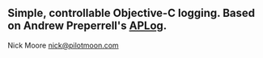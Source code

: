 Simple, controllable Objective-C logging.
Based on Andrew Preperrell's [APLog](http://preppeller.com/2011/12/08/simple-more-flexible-objective-c-logging/).
--
Nick Moore
nick@pilotmoon.com